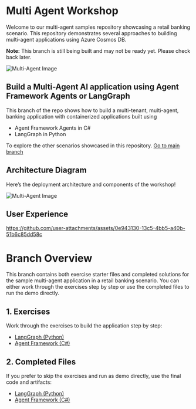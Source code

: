# Multi Agent Workshop

Welcome to our multi-agent samples repository showcasing a retail banking scenario. This repository demonstrates several approaches to building multi-agent applications using Azure Cosmos DB.


**Note:** This branch is still being built and may not be ready yet. Please check back later.

<img src="01_exercises/media/wip.png" alt="Multi-Agent Image">


## Build a Multi-Agent AI application using Agent Framework Agents or LangGraph

This branch of the repo shows how to build a multi-tenant, multi-agent, banking application with containerized applications built using 

- Agent Framework Agents in C#
- LangGraph in Python

To explore the other scenarios showcased in this repository. [Go to main branch](https://github.com/AzureCosmosDB/banking-multi-agent-workshop/tree/main)


## Architecture Diagram

Here’s the deployment architecture and components of the workshop!

<img src="01_exercises/media/Multi-agent.png" alt="Multi-Agent Image">

## User Experience

https://github.com/user-attachments/assets/0e943130-13c5-4bb5-a40b-51b6c85dd58c


# Branch Overview

This branch contains both exercise starter files and completed solutions for the sample multi-agent application in a retail banking scenario. You can either work through the exercises step by step or use the completed files to run the demo directly.

## 1. Exercises

Work through the exercises to build the application step by step:

- [LangGraph (Python)](01_exercises/python/workshop/Module-00.md)  
- [Agent Framework (C#)](01_exercises/csharp/workshop/Module-00.md)  

## 2. Completed Files

If you prefer to skip the exercises and run as demo directly, use the final code and artifacts:

- [LangGraph (Python)](02_completed/python/README.md)  
- [Agent Framework (C#)](02_completed/csharp/README.md)
